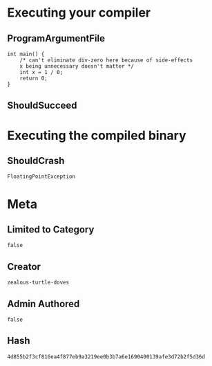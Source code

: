 # Executing your compiler

## ProgramArgumentFile

```
int main() {
	/* can't eliminate div-zero here because of side-effects
	x being unnecessary doesn't matter */
	int x = 1 / 0;
	return 0;
}
```

## ShouldSucceed

# Executing the compiled binary

## ShouldCrash

```
FloatingPointException
```

# Meta

## Limited to Category

```
false
```

## Creator

```
zealous-turtle-doves
```

## Admin Authored

```
false
```

## Hash

```
4d855b2f3cf816ea4f877eb9a3219ee0b3b7a6e1690400139afe3d72b2f5d36d
```
